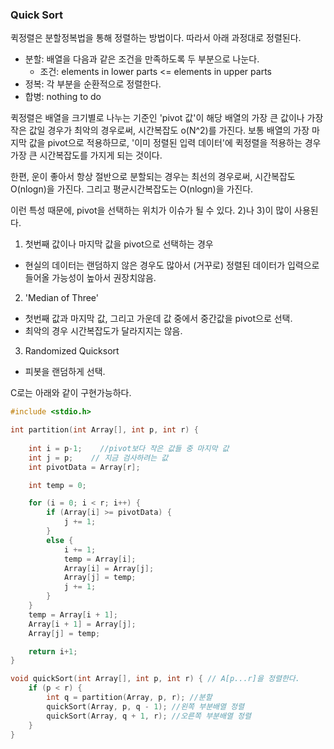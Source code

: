 ### Quick Sort

퀵정렬은 분할정복법을 통해 정렬하는 방법이다. 따라서 아래 과정대로 정렬된다.
 - 분할: 배열을 다음과 같은 조건을 만족하도록 두 부분으로 나눈다.
   - 조건: elements in lower parts <= elements in upper parts
 - 정복: 각 부분을 순환적으로 정렬한다.
 - 합병: nothing to do

퀵정렬은 배열을 크기별로 나누는 기준인 'pivot 값'이 해당 배열의 가장 큰 값이나 가장 작은 값일 경우가 최악의 경우로써, 시간복잡도 o(N^2)를 가진다.
보통 배열의 가장 마지막 값을 pivot으로 적용하므로, '이미 정렬된 입력 데이터'에 퀵정렬을 적용하는 경우 가장 큰 시간복잡도를 가지게 되는 것이다.

한편, 운이 좋아서 항상 절반으로 분할되는 경우는 최선의 경우로써, 시간복잡도 O(nlogn)을 가진다. 그리고 평균시간복잡도는 O(nlogn)을 가진다.

이런 특성 때문에, pivot을 선택하는 위치가 이슈가 될 수 있다. 2)나 3)이 많이 사용된다.
 1) 첫번째 값이나 마지막 값을 pivot으로 선택하는 경우
   - 현실의 데이터는 랜덤하지 않은 경우도 많아서 (거꾸로) 정렬된 데이터가 입력으로 들어올 가능성이 높아서 권장치않음.
 2) 'Median of Three'
   - 첫번째 값과 마지막 값, 그리고 가운데 값 중에서 중간값을 pivot으로 선택.
   - 최악의 경우 시간복잡도가 달라지지는 않음.
 3) Randomized Quicksort 
   - 피봇을 랜덤하게 선택.


C로는 아래와 같이 구현가능하다.

```C
#include <stdio.h>

int partition(int Array[], int p, int r) {  
    
    int i = p-1;    //pivot보다 작은 값들 중 마지막 값
    int j = p;    // 지금 검사하려는 값
    int pivotData = Array[r];        

    int temp = 0;

    for (i = 0; i < r; i++) {
        if (Array[i] >= pivotData) {
            j += 1;
        }
        else {
            i += 1;            
            temp = Array[i];
            Array[i] = Array[j];
            Array[j] = temp;
            j += 1;
        }
    }    
    temp = Array[i + 1];
    Array[i + 1] = Array[j];
    Array[j] = temp;

    return i+1;
}

void quickSort(int Array[], int p, int r) { // A[p...r]을 정렬한다.
    if (p < r) {
        int q = partition(Array, p, r); //분할
        quickSort(Array, p, q - 1); //왼쪽 부분배열 정렬
        quickSort(Array, q + 1, r); //오른쪽 부분배열 정렬
    }
}
```
